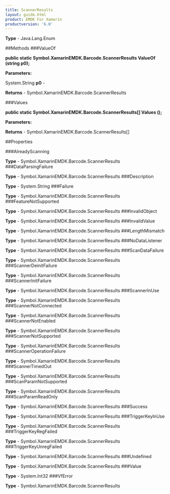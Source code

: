 ```yaml
---
title: ScannerResults
layout: guide.html
product: EMDK For Xamarin 
productversion: '6.0' 
---
```


    

**Type** - Java.Lang.Enum

##Methods
###ValueOf

**public static Symbol.XamarinEMDK.Barcode.ScannerResults ValueOf (string p0);**


        

**Parameters:**

System.String **p0**  - 
        

**Returns** - Symbol.XamarinEMDK.Barcode.ScannerResults

###Values

**public static Symbol.XamarinEMDK.Barcode.ScannerResults[] Values ();**


        

**Parameters:**

**Returns** - Symbol.XamarinEMDK.Barcode.ScannerResults[]

##Properties

###AlreadyScanning

        

**Type** - Symbol.XamarinEMDK.Barcode.ScannerResults
###DataParsingFailure

        

**Type** - Symbol.XamarinEMDK.Barcode.ScannerResults
###Description

        

**Type** - System.String
###Failure

        

**Type** - Symbol.XamarinEMDK.Barcode.ScannerResults
###FeatureNotSupported

        

**Type** - Symbol.XamarinEMDK.Barcode.ScannerResults
###InvalidObject

        

**Type** - Symbol.XamarinEMDK.Barcode.ScannerResults
###InvalidValue

        

**Type** - Symbol.XamarinEMDK.Barcode.ScannerResults
###LengthMismatch

        

**Type** - Symbol.XamarinEMDK.Barcode.ScannerResults
###NoDataListener

        

**Type** - Symbol.XamarinEMDK.Barcode.ScannerResults
###ScanDataFailure

        

**Type** - Symbol.XamarinEMDK.Barcode.ScannerResults
###ScannerDeinitFailure

        

**Type** - Symbol.XamarinEMDK.Barcode.ScannerResults
###ScannerInitFailure

        

**Type** - Symbol.XamarinEMDK.Barcode.ScannerResults
###ScannerInUse

        

**Type** - Symbol.XamarinEMDK.Barcode.ScannerResults
###ScannerNotConnected

        

**Type** - Symbol.XamarinEMDK.Barcode.ScannerResults
###ScannerNotEnabled

        

**Type** - Symbol.XamarinEMDK.Barcode.ScannerResults
###ScannerNotSupported

        

**Type** - Symbol.XamarinEMDK.Barcode.ScannerResults
###ScannerOperationFailure

        

**Type** - Symbol.XamarinEMDK.Barcode.ScannerResults
###ScannerTimedOut

        

**Type** - Symbol.XamarinEMDK.Barcode.ScannerResults
###ScanParamNotSupported

        

**Type** - Symbol.XamarinEMDK.Barcode.ScannerResults
###ScanParamReadOnly

        

**Type** - Symbol.XamarinEMDK.Barcode.ScannerResults
###Success

        

**Type** - Symbol.XamarinEMDK.Barcode.ScannerResults
###TriggerKeyInUse

        

**Type** - Symbol.XamarinEMDK.Barcode.ScannerResults
###TriggerKeyRegFailed

        

**Type** - Symbol.XamarinEMDK.Barcode.ScannerResults
###TriggerKeyUnregFailed

        

**Type** - Symbol.XamarinEMDK.Barcode.ScannerResults
###Undefined

        

**Type** - Symbol.XamarinEMDK.Barcode.ScannerResults
###Value

        

**Type** - System.Int32
###VfError

        

**Type** - Symbol.XamarinEMDK.Barcode.ScannerResults
